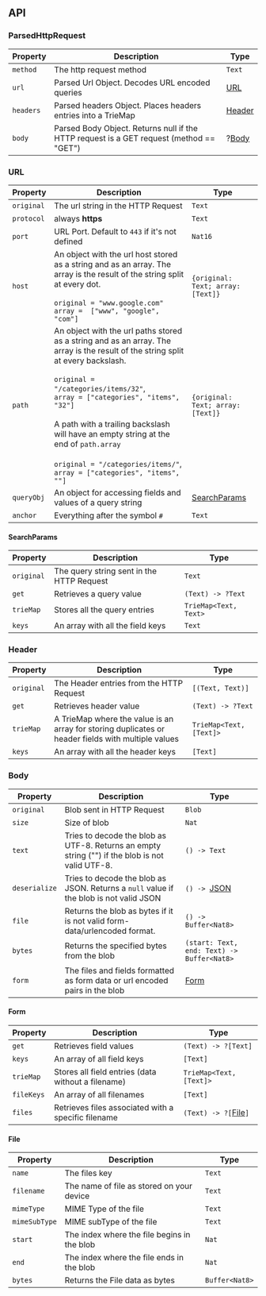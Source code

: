 
## API
### ParsedHttpRequest
| Property | Description | Type |
| - | - | - |
| `method` | The http request method  | `Text` | 
| `url` | Parsed Url Object. Decodes URL encoded queries | [URL](#url) |
| `headers` | Parsed headers Object. Places headers entries into a TrieMap| [Header](#header) |
|`body`  | Parsed Body Object. Returns null if the HTTP request is a GET request (method == "GET") | ?[Body](#body) |

### URL
| Property | Description | Type |
| - | - | - |
| `original` | The url string in the HTTP Request | `Text` |
| `protocol` | always **https** | `Text` |
| `port` | URL Port. Default to `443` if it's not defined | `Nat16` |
| `host` | An object with the url host stored as a string and as an array. The array is the result of the string split at every dot.<br/> <br/> ```original = "www.google.com"```<br/> `array =  ["www", "google", "com"]` | `{original: Text; array: [Text]}` |
| `path` | An object with the url paths stored as a string and as an array. The array is the result of the string split at every backslash. <br/>  <br/> `original = "/categories/items/32"`, <br/>```array = ["categories", "items", "32"] ``` <br/> <br/> A path with a trailing backslash will have an empty string at the end of `path.array` <br/>  <br/> `original = "/categories/items/"`, <br/>```array = ["categories", "items", ""] ```   | `{original: Text; array: [Text]}` |
| `queryObj` | An object for accessing fields and values of a query string | [SearchParams](#searchParams) |
| `anchor` | Everything after the symbol  `#` | `Text` |

#### SearchParams 
| Property | Description | Type |
| - | - | - |
| `original` | The query string sent in the HTTP Request | `Text` |
| `get` | Retrieves a query value | `(Text) -> ?Text` |
| `trieMap` | Stores all the query entries | `TrieMap<Text, Text>` |
| `keys` | An array with all the field keys | `Text` |

### Header
| Property | Description | Type |
| - | - | - |
| `original` | The Header entries from the HTTP Request | `[(Text, Text)]` |
| `get` | Retrieves header value | `(Text) -> ?Text` |
| `trieMap` | A TrieMap where the value is an array for storing duplicates or header fields with multiple values  | `TrieMap<Text, [Text]>` |
| `keys` | An array with all the header keys | `[Text]` |

### Body 
| Property | Description | Type |
| - | - | - |
| `original` | Blob sent in HTTP Request | `Blob` |
| `size` | Size of blob | `Nat` |
| `text` | Tries to decode the blob as UTF-8. Returns an empty string ("") if the blob is not valid UTF-8.   | `() -> Text` |
| `deserialize` | Tries to decode the blob as JSON. Returns a `null` value if the blob is not valid JSON   | `() -> `[JSON](https://github.com/aviate-labs/json.mo/blob/main/src/JSON.mo#L13) |
| `file` | Returns the blob as bytes if it is not valid form-data/urlencoded format.  | `() -> Buffer<Nat8>` |
| `bytes` | Returns the specified bytes from the blob | `(start: Text, end: Text) -> Buffer<Nat8>` |
| `form` | The files and fields formatted as form data or url encoded pairs in the blob  | [Form](#form) |

#### Form 
| Property | Description | Type |
| - | - | - |
| `get` | Retrieves field values | `(Text) -> ?[Text]` |
| `keys` | An array of all field keys | `[Text]` |
| `trieMap` | Stores all field entries (data without a filename) | `TrieMap<Text, [Text]>` |
| `fileKeys` | An array of all filenames | `[Text]` |
| `files` | Retrieves files associated with a specific filename | `(Text) -> ?[`[File](#file)`]` |

#### File
| Property | Description | Type |
| - | - | - |
| `name` | The files key | `Text` |
| `filename` | The name of file as stored on your device | `Text` |
| `mimeType` | MIME Type of the file | `Text` |
| `mimeSubType` | MIME subType of the file | `Text` |
| `start` | The index where the file begins in the blob | `Nat` |
| `end` | The index where the file ends in the blob | `Nat` |
| `bytes` | Returns the File data as bytes | `Buffer<Nat8>` |

